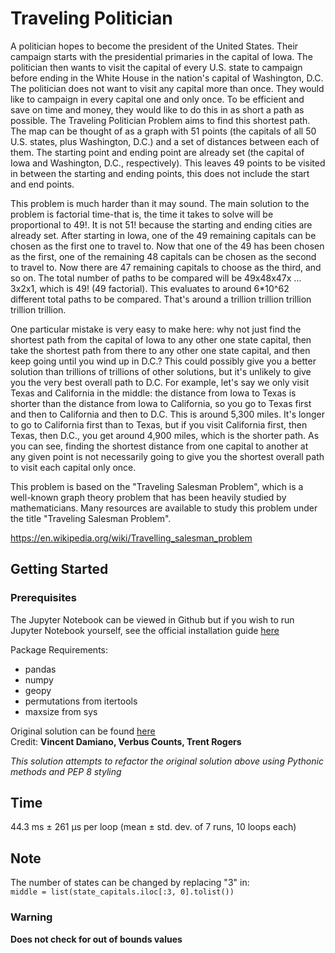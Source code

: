 # Traveling Politician 

A politician hopes to become the president of the United States. Their campaign starts with the presidential primaries in the capital of Iowa. The politician then wants to visit the capital of every U.S. state to campaign before ending in the White House in the nation's capital of Washington, D.C. The politician does not want to visit any capital more than once. They would like to campaign in every capital one and only once. To be efficient and save on time and money, they would like to do this in as short a path as possible. The Traveling Politician Problem aims to find this shortest path. The map can be thought of as a graph with 51 points (the capitals of all 50 U.S. states, plus Washington, D.C.) and a set of distances between each of them. The starting point and ending point are already set (the capital of Iowa and Washington, D.C., respectively). This leaves 49 points to be visited in between the starting and ending points, this does not include the start and end points.

This problem is much harder than it may sound. The main solution to the problem is factorial time-that is, the time it takes to solve will be proportional to 49!. It is not 51! because the starting and ending cities are already set. After starting in Iowa, one of the 49 remaining capitals can be chosen as the first one to travel to. Now that one of the 49 has been chosen as the first, one of the remaining 48 capitals can be chosen as the second to travel to. Now there are 47 remaining capitals to choose as the third, and so on. The total number of paths to be compared will be 49x48x47x ... 3x2x1, which is 49! (49 factorial). This evaluates to around 6*10^62 different total paths to be compared. That's around a trillion trillion trillion trillion trillion.

One particular mistake is very easy to make here: why not just find the shortest path from the capital of Iowa to any other one state capital, then take the shortest path from there to any other one state capital, and then keep going until you wind up in D.C.? This could possibly give you a better solution than trillions of trillions of other solutions, but it's unlikely to give you the very best overall path to D.C. For example, let's say we only visit Texas and California in the middle: the distance from Iowa to Texas is shorter than the distance from Iowa to California, so you go to Texas first and then to California and then to D.C. This is around 5,300 miles. It's longer to go to California first than to Texas, but if you visit California first, then Texas, then D.C., you get around 4,900 miles, which is the shorter path. As you can see, finding the shortest distance from one capital to another at any given point is not necessarily going to give you the shortest overall path to visit each capital only once.

This problem is based on the "Traveling Salesman Problem", which is a well-known graph theory problem that has been heavily studied by mathematicians. Many resources are available to study this problem under the title "Traveling Salesman Problem".

https://en.wikipedia.org/wiki/Travelling_salesman_problem


## Getting Started

### Prerequisites

The Jupyter Notebook can be viewed in Github but if you wish to run Jupyter Notebook yourself, see the official installation guide [here](https://jupyter.org/install)

Package Requirements:
- pandas
- numpy
- geopy
- permutations from itertools
- maxsize from sys


Original solution can be found [here](https://github.com/VinnyDamiano/TravelingPolitician)  
Credit: **Vincent Damiano, Verbus Counts, Trent Rogers**

*This solution attempts to refactor the original solution above using Pythonic methods and PEP 8 styling*

## Time
44.3 ms ± 261 µs per loop (mean ± std. dev. of 7 runs, 10 loops each)

## Note
The number of states can be changed by replacing "3" in:  
`middle = list(state_capitals.iloc[:3, 0].tolist())`  
### Warning
**Does not check for out of bounds values**
